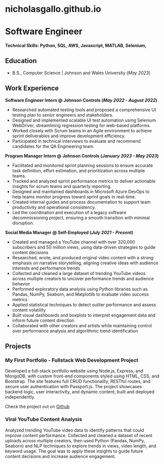 # nicholasgallo.github.io

# Software Engineer

#### Technical Skills: Python, SQL, AWS, Javascript, MATLAB, Selenium, 

## Education	        		
- B.S., Computer Science | Johnson and Wales University (_May 2023_)

## Work Experience
**Software Engineer Intern @ Johnson Controls (_May 2022 - August 2022_)**
- Researched automated testing tools and proposed a comprehensive UI testing plan to senior engineers and stakeholders.
- Designed and implemented scalable UI test automation using Selenium WebDriver, streamlining regression testing for web-based platforms.
- Worked closely with Scrum teams in an Agile environment to achieve sprint deliverables and improve development efficiency.
- Participated in technical interviews to evaluate and recommend candidates for the QA Engineering team.

**Program Manager Intern @ Johnson Controls (_January 2023 - May 2023_)**
- Facilitated and monitored sprint planning sessions to ensure accurate task definition, effort estimation, and prioritization across multiple teams.
- Tracked and analyzed sprint performance metrics to deliver actionable insights for scrum teams and quarterly reporting.
- Designed and maintained dashboards in Microsoft Azure DevOps to help teams monitor progress toward sprint goals in real-time.
- Created internal guides and process documentation to support team productivity and operational consistency.
- Led the coordination and execution of a legacy software decommissioning project, ensuring a smooth transition with minimal disruption.

**Social Media Manager @ Self-Employed (_July 2021 - Present_)**
- Created and managed a YouTube channel with over 320,000 subscribers and 50 million views, using data-driven strategies to guide content decisions
- Researched, wrote, and produced original video content with a strong emphasis on narrative storytelling, aligning creative ideas with audience interests and performance trends
- Collected and cleaned a large dataset of trending YouTube videos across multiple creators to uncover performance trends and audience behavior
- Performed exploratory data analysis using Python libraries such as Pandas, NumPy, Seaborn, and Matplotlib to evaluate video success metrics
- Applied statistical techniques to detect outlier performance and assess content volatility
- Built visual dashboards and boxplots to interpret engagement data and inform future content direction
- Collaborated with other creators and artists while maintaining control over performance analysis and algorithmic trend identification

## Projects
### My First Portfolio - Fullstack Web Development Project
Developed a full-stack portfolio website using Node.js, Express, and MongoDB, with custom front-end components styled using HTML, CSS, and Bootstrap. The site features full CRUD functionality, RESTful routes, and secure user authentication with Passport.js. The project showcases backend logic, user interactivity, and dynamic content, built and deployed independently.

Check the project out on [Github](https://www.mdpi.com/1424-8220/22/8/3048)

### Viral YouTube Content Analysis
Analyzed trending YouTube video data to identify patterns that could improve content performance. Collected and cleaned a dataset of recent uploads across multiple creators, then used Python (Pandas, NumPy, Seaborn) and NLP techniques to explore trends in views, video length, and keyword usage. The goal was to apply these insights to guide future content decisions and increase audience engagement.


